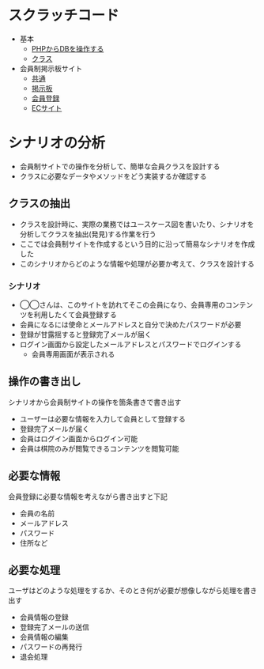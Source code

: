 # スクラッチコード

* 基本
    * [PHPからDBを操作する](00_database)
    * [クラス](00_class)
* 会員制掲示板サイト
    * [共通](00_common)
    * [掲示板](01_board)
    * [会員登録](02_member)
    * [ECサイト](03_shopping)

# シナリオの分析

* 会員制サイトでの操作を分析して、簡単な会員クラスを設計する
* クラスに必要なデータやメソッドをどう実装するか確認する

## クラスの抽出

* クラスを設計時に、実際の業務ではユースケース図を書いたり、シナリオを分析してクラスを抽出(発見)する作業を行う
* ここでは会員制サイトを作成するという目的に沿って簡易なシナリオを作成した
* このシナリオからどのような情報や処理が必要か考えて、クラスを設計する

### シナリオ

* ◯◯さんは、このサイトを訪れてそこの会員になり、会員専用のコンテンツを利用したくて会員登録する
* 会員になるには使命とメールアドレスと自分で決めたパスワードが必要
* 登録が甘露揺すると登録完了メールが届く
* ログイン画面から設定したメールアドレスとパスワードでログインする
    * 会員専用画面が表示される

## 操作の書き出し

シナリオから会員制サイトの操作を箇条書きで書き出す

* ユーザーは必要な情報を入力して会員として登録する
* 登録完了メールが届く
* 会員はログイン画面からログイン可能
* 会員は棋院のみが閲覧できるコンテンツを閲覧可能

## 必要な情報

会員登録に必要な情報を考えながら書き出すと下記

* 会員の名前
* メールアドレス
* パスワード
* 住所など

## 必要な処理

ユーザはどのような処理をするか、そのとき何が必要が想像しながら処理を書き出す

* 会員情報の登録
* 登録完了メールの送信
* 会員情報の編集
* パスワードの再発行
* 退会処理
